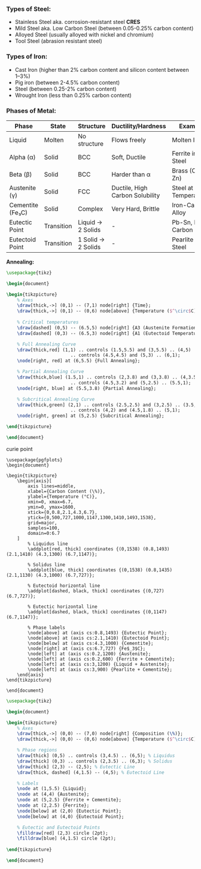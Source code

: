 ### Types of Steel:
- Stainless Steel aka. corrosion-resistant steel **CRES**
- Mild Steel aka. Low Carbon Steel (between 0.05-0.25% carbon content)
- Alloyed Steel (usually alloyed with nickel and chromium)
- Tool Steel (abrasion resistant steel)

### Types of Iron:
- Cast Iron (higher than 2% carbon content and silicon content between 1–3%)
- Pig iron (between 2-4.5% carbon content)
- Steel (between 0.25-2% carbon content)
- Wrought Iron (less than 0.25% carbon content)

### Phases of Metal:

| Phase            | State      | Structure          | Ductility/Hardness              | Example                    |
| ---------------- | ---------- | ------------------ | ------------------------------- | -------------------------- |
| Liquid           | Molten     | No structure       | Flows freely                    | Molten Iron                |
| Alpha (α)        | Solid      | BCC                | Soft, Ductile                   | Ferrite in Steel           |
| Beta (β)         | Solid      | BCC                | Harder than α                   | Brass (Cu-Zn)              |
| Austenite (γ)    | Solid      | FCC                | Ductile, High Carbon Solubility | Steel at High Temperatures |
| Cementite (Fe₃C) | Solid      | Complex            | Very Hard, Brittle              | Iron-Carbon Alloy          |
| Eutectic Point   | Transition | Liquid → 2 Solids  | -                               | Pb-Sn, Iron-Carbon         |
| Eutectoid Point  | Transition | 1 Solid → 2 Solids | -                               | Pearlite in Steel          |

**Annealing:**

```tikz
\usepackage{tikz}

\begin{document}

\begin{tikzpicture}
    % Axes
    \draw[thick,->] (0,1) -- (7,1) node[right] {Time};
    \draw[thick,->] (0,1) -- (0,6) node[above] {Temperature ($^\circ$C)};
    
    % Critical temperatures
    \draw[dashed] (0,5) -- (6.5,5) node[right] {A3 (Austenite Formation)};
    \draw[dashed] (0,3) -- (6.5,3) node[right] {A1 (Eutectoid Temperature)};

    % Full Annealing Curve
    \draw[thick,red] (1,1) .. controls (1.5,5.5) and (3,5.5) .. (4,5)
                        .. controls (4.5,4.5) and (5,3) .. (6,1);
    \node[right, red] at (6,5.5) {Full Annealing};

    % Partial Annealing Curve
    \draw[thick,blue] (1.5,1) .. controls (2,3.8) and (3,3.8) .. (4,3.5)
                        .. controls (4.5,3.2) and (5,2.5) .. (5.5,1);
    \node[right, blue] at (5.5,3.8) {Partial Annealing};

    % Subcritical Annealing Curve
    \draw[thick,green] (2,1) .. controls (2.5,2.5) and (3,2.5) .. (3.5,2.2)
                        .. controls (4,2) and (4.5,1.8) .. (5,1);
    \node[right, green] at (5,2.5) {Subcritical Annealing};

\end{tikzpicture}

\end{document}

```

curie point

```
\usepackage{pgfplots}
\begin{document}

\begin{tikzpicture}
    \begin{axis}[
        axis lines=middle,
        xlabel={Carbon Content (\%)},
        ylabel={Temperature (°C)},
        xmin=0, xmax=6.7,
        ymin=0, ymax=1600,
        xtick={0,0.8,2.1,4.3,6.7},
        ytick={0,500,727,1000,1147,1300,1410,1493,1538},
        grid=major,
        samples=100,
        domain=0:6.7
    ]
        % Liquidus line
        \addplot[red, thick] coordinates {(0,1538) (0.8,1493) (2.1,1410) (4.3,1300) (6.7,1147)};
        
        % Solidus line
        \addplot[blue, thick] coordinates {(0,1538) (0.8,1435) (2.1,1130) (4.3,1000) (6.7,727)};
        
        % Eutectoid horizontal line
        \addplot[dashed, black, thick] coordinates {(0,727) (6.7,727)};
        
        % Eutectic horizontal line
        \addplot[dashed, black, thick] coordinates {(0,1147) (6.7,1147)};
        
        % Phase labels
        \node[above] at (axis cs:0.8,1493) {Eutectic Point};
        \node[above] at (axis cs:2.1,1410) {Eutectoid Point};
        \node[below] at (axis cs:4.3,1000) {Cementite};
        \node[right] at (axis cs:6.7,727) {Fe$_3$C};
        \node[left] at (axis cs:0.2,1200) {Austenite};
        \node[left] at (axis cs:0.2,600) {Ferrite + Cementite};
        \node[left] at (axis cs:3,1200) {Liquid + Austenite};
        \node[left] at (axis cs:3,900) {Pearlite + Cementite};
    \end{axis}
\end{tikzpicture}

\end{document}
```



```tikz
\usepackage{tikz}

\begin{document}

\begin{tikzpicture}
    % Axes
    \draw[thick,->] (0,0) -- (7,0) node[right] {Composition (\%)};
    \draw[thick,->] (0,0) -- (0,6) node[above] {Temperature ($^\circ$C)};

    % Phase regions
    \draw[thick] (0,5) .. controls (3,4.5) .. (6,5); % Liquidus
    \draw[thick] (0,3) .. controls (2,3.5) .. (6,3); % Solidus
    \draw[thick] (2,3) -- (2,5); % Eutectic Line
    \draw[thick, dashed] (4,1.5) -- (4,5); % Eutectoid Line

    % Labels
    \node at (1,5.5) {Liquid};
    \node at (4,4) {Austenite};
    \node at (5,2.5) {Ferrite + Cementite};
    \node at (2,2.5) {Ferrite};
    \node[below] at (2,0) {Eutectic Point};
    \node[below] at (4,0) {Eutectoid Point};

    % Eutectic and Eutectoid Points
    \filldraw[red] (2,3) circle (2pt);
    \filldraw[blue] (4,1.5) circle (2pt);
    
\end{tikzpicture}

\end{document}

```

